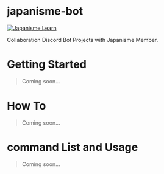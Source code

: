 # japanisme-bot

<a href="https://discord.gg/GsBAb3W" target="_blank">
  <img src="https://avatars1.githubusercontent.com/u/53266719?s=400&u=6453bea7434f5c8cc2ed4b86c412a24f4c6c6869" alt="Japanisme Learn">
</a>

Collaboration Discord Bot Projects with Japanisme Member.

# Getting Started

> Coming soon...

# How To

> Coming soon...

# command List and Usage

> Coming soon...
